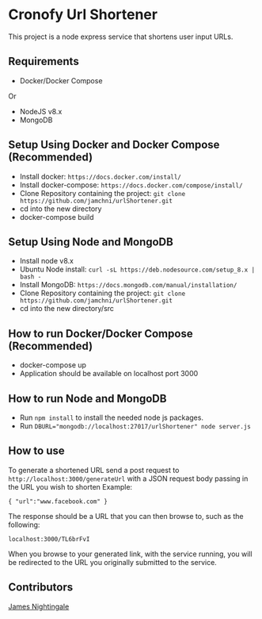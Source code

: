 # Cronofy Url Shortener
This project is a node express service that shortens user input URLs.

## Requirements
* Docker/Docker Compose

Or

* NodeJS v8.x
* MongoDB

## Setup Using Docker and Docker Compose (Recommended)
* Install docker: `https://docs.docker.com/install/`
* Install docker-compose: `https://docs.docker.com/compose/install/`
* Clone Repository containing the project: `git clone https://github.com/jamchni/urlShortener.git`
* cd into the new directory
* docker-compose build

## Setup Using Node and MongoDB
* Install node v8.x 
* Ubuntu Node install: `curl -sL https://deb.nodesource.com/setup_8.x | bash -`
* Install MongoDB: `https://docs.mongodb.com/manual/installation/`
* Clone Repository containing the project: `git clone https://github.com/jamchni/urlShortener.git`
* cd into the new directory/src

## How to run Docker/Docker Compose (Recommended)
* docker-compose up
* Application should be available on localhost port 3000

## How to run Node and MongoDB
* Run `npm install` to install the needed node js packages.
* Run `DBURL="mongodb://localhost:27017/urlShortener" node server.js`

## How to use
To generate a shortened URL send a post request to `http://localhost:3000/generateUrl` with a JSON request body passing in the URL you wish to shorten
Example:

`
{
	"url":"www.facebook.com"
}
`

The response should be a URL that you can then browse to, such as the following:

`localhost:3000/TL6brFvI`

When you browse to your generated link, with the service running, you will be redirected to the URL you originally submitted to the service.

## Contributors
[James Nightingale](https://github.com/jamchni)